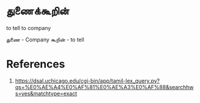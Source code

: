 # துணைக்கூறின்
to tell to company

துணை - Company
கூறின் - to tell

# References
1. https://dsal.uchicago.edu/cgi-bin/app/tamil-lex_query.py?qs=%E0%AE%A4%E0%AF%81%E0%AE%A3%E0%AF%88&searchhws=yes&matchtype=exact
